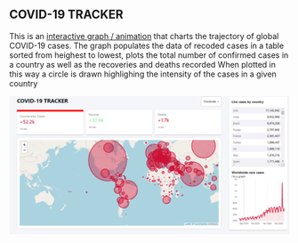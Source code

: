 ## COVID-19 TRACKER

This is an [interactive graph / animation](https://aa-arnold.github.io/covid-19-tracker/) that charts the trajectory of global COVID-19 cases.
The graph populates the data of recoded cases in a table sorted from heighest to lowest,
plots the total number of confirmed cases in a country as well as the recoveries and deaths recorded
When plotted in this way a circle is drawn highlighing the intensity of the cases in a given country




<img src='https://github.com/AA-Arnold/covid-19-tracker/blob/master/covid-demo.png' alt='imagedemo'>
